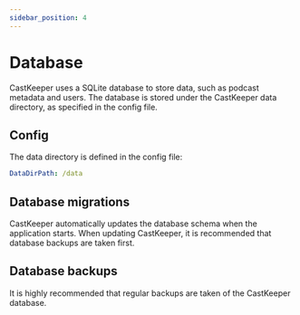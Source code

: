 ```yaml
---
sidebar_position: 4
---
```


# Database

CastKeeper uses a SQLite database to store data, such as podcast metadata and
users. The database is stored under the CastKeeper data directory, as specified
in the config file.

## Config

The data directory is defined in the config file:

```YAML
DataDirPath: /data
```

## Database migrations

CastKeeper automatically updates the database schema when the application
starts. When updating CastKeeper, it is recommended that database backups
are taken first.

## Database backups

It is highly recommended that regular backups are taken of the CastKeeper
database.

